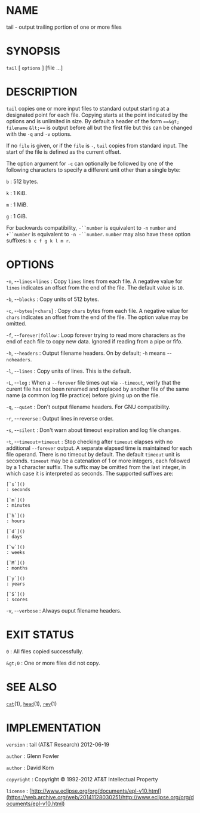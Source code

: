 # NAME

tail - output trailing portion of one or more files

# SYNOPSIS

`tail` \[ `options` \] \[file ...\]

# DESCRIPTION

`tail` copies one or more input files to standard output starting at a
designated point for each file. Copying starts at the point indicated by
the options and is unlimited in size.
By default a header of the form `==&gt;` `filename` `&lt;==` is
output before all but the first file but this can be changed with the
`-q` and `-v` options.

If no `file` is given, or if the `file` is `-`, `tail` copies from
standard input. The start of the file is defined as the current offset.

The option argument for `-c` can optionally be followed by one of the
following characters to specify a different unit other than a single
byte:

`b`
: 512 bytes.

`k`
: 1 KiB.

`m`
: 1 MiB.

`g`
: 1 GiB.

For backwards compatibility, `-``number` is equivalent to `-n`
`number` and `+``number` is equivalent to `-n -``number`. `number`
may also have these option suffixes: `b c f g k l m r`.

# OPTIONS

-`n`, --`lines`=`lines`
:   Copy `lines` lines from each file. A negative value for `lines`
    indicates an offset from the end of the file. The default value is
    `10`.

-`b`, --`blocks`
:   Copy units of 512 bytes.

-`c`, --`bytes`\[=`chars`\]
:   Copy `chars` bytes from each file. A negative value for `chars`
    indicates an offset from the end of the file. The option value may
    be omitted.

-`f`, --`forever|follow`
:   Loop forever trying to read more characters as the end of each file
    to copy new data. Ignored if reading from a pipe or fifo.

-`h`, --`headers`
:   Output filename headers. On by default; -`h` means
    --`noheaders`.

-`l`, --`lines`
:   Copy units of lines. This is the default.

-`L`, --`log`
:   When a `--forever` file times out via `--timeout`, verify that
    the curent file has not been renamed and replaced by another file of
    the same name (a common log file practice) before giving up on
    the file.

-`q`, --`quiet`
:   Don't output filename headers. For GNU compatibility.

-`r`, --`reverse`
:   Output lines in reverse order.

-`s`, --`silent`
:   Don't warn about timeout expiration and log file changes.

-`t`, --`timeout`=`timeout`
:   Stop checking after `timeout` elapses with no additional
    `--forever` output. A separate elapsed time is maintained for each
    file operand. There is no timeout by default. The default `timeout`
    unit is seconds. `timeout` may be a catenation of 1 or more
    integers, each followed by a 1 character suffix. The suffix may be
    omitted from the last integer, in which case it is interpreted
    as seconds. The supported suffixes are:

    [`s`]()
    : seconds

    [`m`]()
    : minutes

    [`h`]()
    : hours

    [`d`]()
    : days

    [`w`]()
    : weeks

    [`M`]()
    : months

    [`y`]()
    : years

    [`S`]()
    : scores

-`v`, --`verbose`
:   Always ouput filename headers.

# EXIT STATUS

`0`
: All files copied successfully.

`&gt;0`
:   One or more files did not copy.

# SEE ALSO

[`cat`](/web/20141128030251/http://www2.research.att.com/~astopen/man/man1/cat.html)(1),
[`head`](/web/20141128030251/http://www2.research.att.com/~astopen/man/man1/head.html)(1),
[`rev`](/web/20141128030251/http://www2.research.att.com/~astopen/man/man1/rev.html)(1)

# IMPLEMENTATION

`version`
:   tail (AT&T Research) 2012-06-19

`author`
:   Glenn Fowler

`author`
:   David Korn

`copyright`
:   Copyright © 1992-2012 AT&T Intellectual Property

`license`
:   [http://www.eclipse.org/org/documents/epl-v10.html](https://web.archive.org/web/20141128030251/http://www.eclipse.org/org/documents/epl-v10.html)


